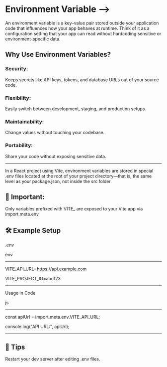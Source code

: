 # Environment Variable -->

An environment variable is a key–value pair stored outside your application code that influences how your app behaves at runtime. Think of it as a configuration setting that your app can read without hardcoding sensitive or environment-specific data.



## Why Use Environment Variables?
### Security:
Keeps secrets like API keys, tokens, and database URLs out of your source code.

### Flexibility: 
Easily switch between development, staging, and production setups.

### Maintainability:
Change values without touching your codebase.

### Portability:
Share your code without exposing sensitive data.
________________________________________________________________________________________________________


In a React project using Vite, environment variables are stored in special .env files located at the root of your project directory—that is, the same level as your package.json, not inside the src folder.
## 🔐 Important:
Only variables prefixed with VITE_ are exposed to your Vite app via import.meta.env

## 🛠️ Example Setup
.env

env
________________________________________
VITE_API_URL=https://api.example.com

VITE_PROJECT_ID=abc123
__________________________________________
Usage in Code

js
______________________________________________
const apiUrl = import.meta.env.VITE_API_URL;

console.log("API URL:", apiUrl);
______________________________________________
## 🧠 Tips
Restart your dev server after editing .env files.

